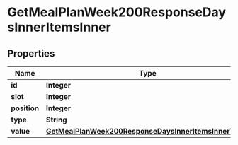 

# GetMealPlanWeek200ResponseDaysInnerItemsInner

## Properties

Name | Type | Description | Notes
------------ | ------------- | ------------- | -------------
**id** | **Integer** |  | 
**slot** | **Integer** |  | 
**position** | **Integer** |  | 
**type** | **String** |  | 
**value** | [**GetMealPlanWeek200ResponseDaysInnerItemsInnerValue**](GetMealPlanWeek200ResponseDaysInnerItemsInnerValue.md) |  |  [optional]




